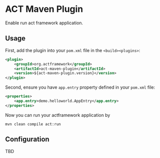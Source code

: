 # ACT Maven Plugin

Enable run act framework application.

## Usage

First, add the plugin into your `pom.xml` file in the `<build><plugins>`:

```xml
<plugin>
    <groupId>org.actframework</groupId>
    <artifactId>act-maven-plugin</artifactId>
    <version>${act-maven-plugin.version}</version>
</plugin>
```

Second, ensure you have `app.entry` property defined in your `pom.xml` file:

```xml
<properties>
    <app.entry>demo.helloworld.AppEntry</app.entry>
</properties>
```

Now you can run your actframework application by

```
mvn clean compile act:run
```

## Configuration

TBD
